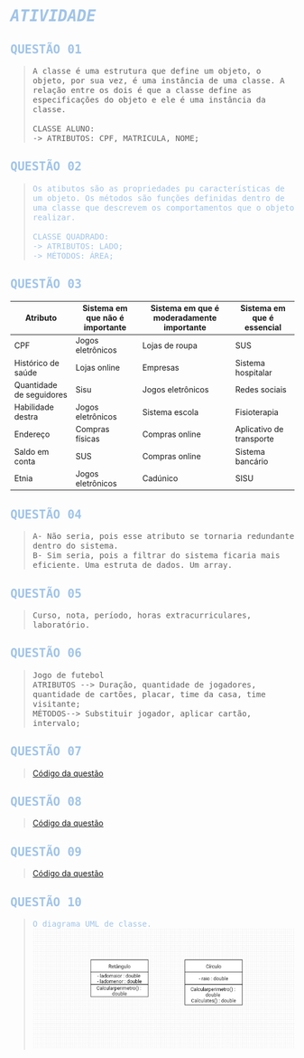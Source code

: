 # <span style="color: #A0C4E8; font-family: 'OCR A Std', monospace"> ***ATIVIDADE***</span>

## <span style="color: #A0C4E8; font-family: 'OCR A Std', monospace"> QUESTÃO 01</span>
> <span style=" font-family: 'OCR A Std', monospace">A classe é uma estrutura que define um objeto, o objeto, por sua vez, é uma instância de uma classe. A relação entre os dois é que a classe define as especificações do objeto e ele é uma instância da classe.<br><br>
CLASSE ALUNO:<br>
-> ATRIBUTOS: CPF, MATRICULA, NOME;<br></span>

## <span style="color: #A0C4E8; font-family: 'OCR A Std', monospace"> QUESTÃO 02</span>
> <span style="color: #A0C4E8; font-family: 'OCR A Std', monospace">Os atibutos são as propriedades pu características de um objeto. Os métodos são funções definidas dentro de uma classe que descrevem os comportamentos que o objeto realizar.<br><br>
CLASSE QUADRADO:<br>
-> ATRIBUTOS: LADO;<br>
-> MÉTODOS: ÁREA;</span>

## <span style="color: #A0C4E8; font-family: 'OCR A Std', monospace"> QUESTÃO 03</span>
| Atributo                   | Sistema em que não é importante        | Sistema em que é moderadamente importante | Sistema em que é essencial               |
|----------------------------|----------------------------------------|------------------------------------------|------------------------------------------|
| CPF                        | Jogos eletrônicos                         | Lojas de roupa                           | SUS                         |
| Histórico de saúde          |Lojas online                           | Empresas                                 | Sistema hospitalar                       |
| Quantidade de seguidores    | Sisu                  | Jogos eletrônicos                           | Redes sociais                  |
| Habilidade destra           | Jogos eletrônicos                   | Sistema escola                            | Fisioterapia                             |
| Endereço                    | Compras físicas                          | Compras online                     | Aplicativo de transporte                      |
| Saldo em conta              | SUS                         | Compras online                           | Sistema bancário                         |
| Etnia                       | Jogos eletrônicos                        | Cadúnico                    | SISU                   |

## <span style="color: #A0C4E8; font-family: 'OCR A Std', monospace"> QUESTÃO 04</span>
> <span style=" font-family: 'OCR A Std', monospace">A- Não seria, pois esse atributo se tornaria redundante dentro do sistema. <br> B- Sim seria, pois a filtrar do sistema ficaria mais eficiente. Uma estruta de dados. Um array.</span>

## <span style="color: #A0C4E8; font-family: 'OCR A Std', monospace"> QUESTÃO 05</span>
> <span style=" font-family: 'OCR A Std', monospace">Curso, nota, período, horas extracurriculares, laboratório.<br></span>

## <span style="color: #A0C4E8; font-family: 'OCR A Std', monospace"> QUESTÃO 06</span>
> <span style=" font-family: 'OCR A Std', monospace">Jogo de futebol<br> ATRIBUTOS --> Duração, quantidade de jogadores, quantidade de cartões, placar, time da casa, time visitante; <br>MÉTODOS--> Substituir jogador, aplicar cartão, intervalo; <br></span>

## <span style="color: #A0C4E8; font-family: 'OCR A Std', monospace"> QUESTÃO 07</span>
> [Código da questão](https://github.com/KaioGabriel-the/Programa-orientada-a-objetos/blob/132ed2bf7147dd297b0e17c070d73418016593b2/atividade01/typescript/classe/Retangulo.ts)

## <span style="color: #A0C4E8; font-family: 'OCR A Std', monospace"> QUESTÃO 08</span>
> [Código da questão](https://github.com/KaioGabriel-the/Programa-orientada-a-objetos/blob/132ed2bf7147dd297b0e17c070d73418016593b2/atividade01/typescript/classe/Circulo.ts)

## <span style="color: #A0C4E8; font-family: 'OCR A Std', monospace"> QUESTÃO 09</span>
> [Código da questão](https://github.com/KaioGabriel-the/Programa-orientada-a-objetos/blob/132ed2bf7147dd297b0e17c070d73418016593b2/atividade01/typescript/classe/SituacaoFinaceira.ts)

## <span style="color: #A0C4E8; font-family: 'OCR A Std', monospace"> QUESTÃO 10</span>
> <span style="color: #A0C4E8; font-family: 'OCR A Std', monospace">O diagrama UML de classe.</span>
> ![Código da questão](https://github.com/KaioGabriel-the/Programa-orientada-a-objetos/blob/c1c9ff573e23c445fcaa942114c662067f243067/atividade01/imagemuml.png)
